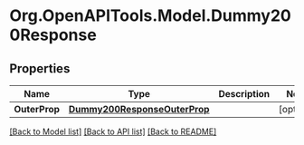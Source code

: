 # Org.OpenAPITools.Model.Dummy200Response

## Properties

Name | Type | Description | Notes
------------ | ------------- | ------------- | -------------
**OuterProp** | [**Dummy200ResponseOuterProp**](Dummy200ResponseOuterProp.md) |  | [optional] 

[[Back to Model list]](../../README.md#documentation-for-models) [[Back to API list]](../../README.md#documentation-for-api-endpoints) [[Back to README]](../../README.md)

